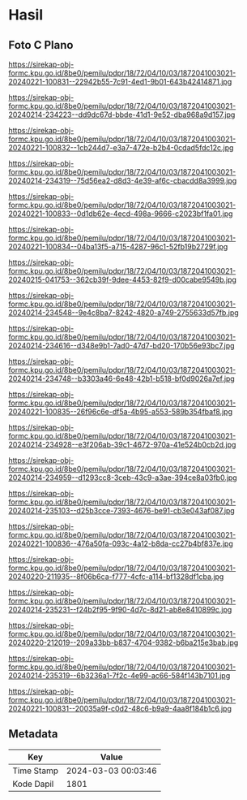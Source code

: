 # Hasil

## Foto C Plano

https://sirekap-obj-formc.kpu.go.id/8be0/pemilu/pdpr/18/72/04/10/03/1872041003021-20240221-100831--22942b55-7c91-4ed1-9b01-643b42414871.jpg

https://sirekap-obj-formc.kpu.go.id/8be0/pemilu/pdpr/18/72/04/10/03/1872041003021-20240214-234223--dd9dc67d-bbde-41d1-9e52-dba968a9d157.jpg

https://sirekap-obj-formc.kpu.go.id/8be0/pemilu/pdpr/18/72/04/10/03/1872041003021-20240221-100832--1cb244d7-e3a7-472e-b2b4-0cdad5fdc12c.jpg

https://sirekap-obj-formc.kpu.go.id/8be0/pemilu/pdpr/18/72/04/10/03/1872041003021-20240214-234319--75d56ea2-d8d3-4e39-af6c-cbacdd8a3999.jpg

https://sirekap-obj-formc.kpu.go.id/8be0/pemilu/pdpr/18/72/04/10/03/1872041003021-20240221-100833--0d1db62e-4ecd-498a-9666-c2023bf1fa01.jpg

https://sirekap-obj-formc.kpu.go.id/8be0/pemilu/pdpr/18/72/04/10/03/1872041003021-20240221-100834--04ba13f5-a715-4287-96c1-52fb19b2729f.jpg

https://sirekap-obj-formc.kpu.go.id/8be0/pemilu/pdpr/18/72/04/10/03/1872041003021-20240215-041753--362cb39f-9dee-4453-82f9-d00cabe9549b.jpg

https://sirekap-obj-formc.kpu.go.id/8be0/pemilu/pdpr/18/72/04/10/03/1872041003021-20240214-234548--9e4c8ba7-8242-4820-a749-2755633d57fb.jpg

https://sirekap-obj-formc.kpu.go.id/8be0/pemilu/pdpr/18/72/04/10/03/1872041003021-20240214-234616--d348e9b1-7ad0-47d7-bd20-170b56e93bc7.jpg

https://sirekap-obj-formc.kpu.go.id/8be0/pemilu/pdpr/18/72/04/10/03/1872041003021-20240214-234748--b3303a46-6e48-42b1-b518-bf0d9026a7ef.jpg

https://sirekap-obj-formc.kpu.go.id/8be0/pemilu/pdpr/18/72/04/10/03/1872041003021-20240221-100835--26f96c6e-df5a-4b95-a553-589b354fbaf8.jpg

https://sirekap-obj-formc.kpu.go.id/8be0/pemilu/pdpr/18/72/04/10/03/1872041003021-20240214-234928--e3f206ab-39c1-4672-970a-41e524b0cb2d.jpg

https://sirekap-obj-formc.kpu.go.id/8be0/pemilu/pdpr/18/72/04/10/03/1872041003021-20240214-234959--d1293cc8-3ceb-43c9-a3ae-394ce8a03fb0.jpg

https://sirekap-obj-formc.kpu.go.id/8be0/pemilu/pdpr/18/72/04/10/03/1872041003021-20240214-235103--d25b3cce-7393-4676-be91-cb3e043af087.jpg

https://sirekap-obj-formc.kpu.go.id/8be0/pemilu/pdpr/18/72/04/10/03/1872041003021-20240221-100836--476a50fa-093c-4a12-b8da-cc27b4bf837e.jpg

https://sirekap-obj-formc.kpu.go.id/8be0/pemilu/pdpr/18/72/04/10/03/1872041003021-20240220-211935--8f06b6ca-f777-4cfc-a114-bf1328df1cba.jpg

https://sirekap-obj-formc.kpu.go.id/8be0/pemilu/pdpr/18/72/04/10/03/1872041003021-20240214-235231--f24b2f95-9f90-4d7c-8d21-ab8e8410899c.jpg

https://sirekap-obj-formc.kpu.go.id/8be0/pemilu/pdpr/18/72/04/10/03/1872041003021-20240220-212019--209a33bb-b837-4704-9382-b6ba215e3bab.jpg

https://sirekap-obj-formc.kpu.go.id/8be0/pemilu/pdpr/18/72/04/10/03/1872041003021-20240214-235319--6b3236a1-7f2c-4e99-ac66-584f143b7101.jpg

https://sirekap-obj-formc.kpu.go.id/8be0/pemilu/pdpr/18/72/04/10/03/1872041003021-20240221-100831--20035a9f-c0d2-48c6-b9a9-4aa8f184b1c6.jpg


## Metadata

| Key        | Value               |
| ---------- | ------------------- |
| Time Stamp | 2024-03-03 00:03:46 |
| Kode Dapil | 1801                |



